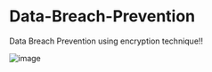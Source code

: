 # Data-Breach-Prevention
Data Breach Prevention using encryption technique!!






![image](https://github.com/user-attachments/assets/e7c2e5ef-77e8-4d2f-a550-d8bc119db28c)
